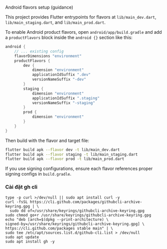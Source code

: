 Android flavors setup (guidance)

This project provides Flutter entrypoints for flavors at `lib/main_dev.dart`, `lib/main_staging.dart`, and `lib/main_prod.dart`.

To enable Android product flavors, open `android/app/build.gradle` and add a `productFlavors` block inside the `android {}` section like this:

```groovy
android {
    // ... existing config
    flavorDimensions "environment"
    productFlavors {
        dev {
            dimension "environment"
            applicationIdSuffix ".dev"
            versionNameSuffix "-dev"
        }
        staging {
            dimension "environment"
            applicationIdSuffix ".staging"
            versionNameSuffix "-staging"
        }
        prod {
            dimension "environment"
        }
    }
}
```

Then build with the flavor and target file:

```bash
flutter build apk --flavor dev -t lib/main_dev.dart
flutter build apk --flavor staging -t lib/main_staging.dart
flutter build apk --flavor prod -t lib/main_prod.dart
```

If you use signing configurations, ensure each flavor references proper signing configs in `build.gradle`.

### Cài đặt gh cli
```
type -p curl >/dev/null || sudo apt install curl -y
curl -fsSL https://cli.github.com/packages/githubcli-archive-keyring.gpg | \
  sudo dd of=/usr/share/keyrings/githubcli-archive-keyring.gpg
sudo chmod go+r /usr/share/keyrings/githubcli-archive-keyring.gpg
echo "deb [arch=$(dpkg --print-architecture) \
signed-by=/usr/share/keyrings/githubcli-archive-keyring.gpg] \
https://cli.github.com/packages stable main" | \
sudo tee /etc/apt/sources.list.d/github-cli.list > /dev/null
sudo apt update
sudo apt install gh -y

```
